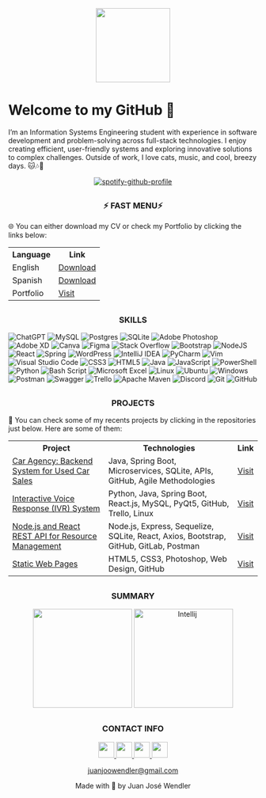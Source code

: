 <div id="header" align="center">
  <img src="https://media2.giphy.com/media/v1.Y2lkPTc5MGI3NjExNGxsNzc3dXdibnVleHp3a21raXNzOHhkcXpyYjRuZTkyY2dsNHNzNiZlcD12MV9pbnRlcm5hbF9naWZfYnlfaWQmY3Q9cw/elMZLkey6is1lRtI7t/giphy.webp" width="150"/>
</div>

<h1>Welcome to my GitHub 🤠</h1>


I’m an Information Systems Engineering student with experience in software development and problem-solving across full-stack technologies. I enjoy creating efficient, user-friendly systems and exploring innovative solutions to complex challenges. Outside of work, I love cats, music, and cool, breezy days. 🐱🎶🌿

<div align="center">

[![spotify-github-profile](https://spotify-github-profile.kittinanx.com/api/view?uid=juanjoowendler&cover_image=true&theme=natemoo-re&show_offline=false&background_color=121212&interchange=true&bar_color=53b14f&bar_color_cover=false)](https://spotify-github-profile.kittinanx.com/api/view?uid=juanjoowendler&redirect=true)
  
</div>

<h2 align="center"></h2>
<h3 align="center">⚡ FAST MENU⚡</h3>

🌐 You can either download my CV or check my Portfolio by clicking the links below:

<div align="center">
  <table>
    <tr>
      <th><strong>Language</strong></th>
      <th><strong>Link</strong></th>
    </tr>
    <tr>
      <td>English</td>
      <td><a href="https://drive.google.com/file/d/1_Jot4-9m3mQHIYmm-NK6PKLEuWhwazV-/view?usp=sharing">Download</a></td>
    </tr>
    <tr>
      <td>Spanish</td>
      <td><a href="https://drive.google.com/file/d/11Cm4EB7LTpWdAKsd6B0gqdGy5UXpvxrt/view?usp=sharing">Download</a></td>
    </tr>
    <tr>
      <td>Portfolio</td>
      <td><a href="https://portfoliojjw.vercel.app/">Visit</a></td>
    </tr>
  </table>
</div>



<h2 align="center"></h2>
<h3 align="center">SKILLS</h3>

![ChatGPT](https://img.shields.io/badge/chatGPT-74aa9c?style=for-the-badge&logo=openai&logoColor=white) ![MySQL](https://img.shields.io/badge/mysql-4479A1.svg?style=for-the-badge&logo=mysql&logoColor=white) ![Postgres](https://img.shields.io/badge/postgres-%23316192.svg?style=for-the-badge&logo=postgresql&logoColor=white) ![SQLite](https://img.shields.io/badge/sqlite-%2307405e.svg?style=for-the-badge&logo=sqlite&logoColor=white) ![Adobe Photoshop](https://img.shields.io/badge/adobe%20photoshop-%2331A8FF.svg?style=for-the-badge&logo=adobe%20photoshop&logoColor=white) ![Adobe XD](https://img.shields.io/badge/Adobe%20XD-470137?style=for-the-badge&logo=Adobe%20XD&logoColor=#FF61F6) ![Canva](https://img.shields.io/badge/Canva-%2300C4CC.svg?style=for-the-badge&logo=Canva&logoColor=white) ![Figma](https://img.shields.io/badge/figma-%23F24E1E.svg?style=for-the-badge&logo=figma&logoColor=white) ![Stack Overflow](https://img.shields.io/badge/-Stackoverflow-FE7A16?style=for-the-badge&logo=stack-overflow&logoColor=white) ![Bootstrap](https://img.shields.io/badge/bootstrap-%238511FA.svg?style=for-the-badge&logo=bootstrap&logoColor=white) ![NodeJS](https://img.shields.io/badge/node.js-6DA55F?style=for-the-badge&logo=node.js&logoColor=white) ![React](https://img.shields.io/badge/react-%2320232a.svg?style=for-the-badge&logo=react&logoColor=%2361DAFB) ![Spring](https://img.shields.io/badge/spring-%236DB33F.svg?style=for-the-badge&logo=spring&logoColor=white) ![WordPress](https://img.shields.io/badge/WordPress-%23117AC9.svg?style=for-the-badge&logo=WordPress&logoColor=white) ![IntelliJ IDEA](https://img.shields.io/badge/IntelliJIDEA-000000.svg?style=for-the-badge&logo=intellij-idea&logoColor=white) ![PyCharm](https://img.shields.io/badge/pycharm-143?style=for-the-badge&logo=pycharm&logoColor=black&color=black&labelColor=green) ![Vim](https://img.shields.io/badge/VIM-%2311AB00.svg?style=for-the-badge&logo=vim&logoColor=white) ![Visual Studio Code](https://img.shields.io/badge/Visual%20Studio%20Code-0078d7.svg?style=for-the-badge&logo=visual-studio-code&logoColor=white) ![CSS3](https://img.shields.io/badge/css3-%231572B6.svg?style=for-the-badge&logo=css3&logoColor=white) ![HTML5](https://img.shields.io/badge/html5-%23E34F26.svg?style=for-the-badge&logo=html5&logoColor=white) ![Java](https://img.shields.io/badge/java-%23ED8B00.svg?style=for-the-badge&logo=openjdk&logoColor=white) ![JavaScript](https://img.shields.io/badge/javascript-%23323330.svg?style=for-the-badge&logo=javascript&logoColor=%23F7DF1E) ![PowerShell](https://img.shields.io/badge/PowerShell-%235391FE.svg?style=for-the-badge&logo=powershell&logoColor=white) ![Python](https://img.shields.io/badge/python-3670A0?style=for-the-badge&logo=python&logoColor=ffdd54) ![Bash Script](https://img.shields.io/badge/bash_script-%23121011.svg?style=for-the-badge&logo=gnu-bash&logoColor=white)  ![Microsoft Excel](https://img.shields.io/badge/Microsoft_Excel-217346?style=for-the-badge&logo=microsoft-excel&logoColor=white) ![Linux](https://img.shields.io/badge/Linux-FCC624?style=for-the-badge&logo=linux&logoColor=black) ![Ubuntu](https://img.shields.io/badge/Ubuntu-E95420?style=for-the-badge&logo=ubuntu&logoColor=white) ![Windows](https://img.shields.io/badge/Windows-0078D6?style=for-the-badge&logo=windows&logoColor=white) ![Postman](https://img.shields.io/badge/Postman-FF6C37?style=for-the-badge&logo=postman&logoColor=white) ![Swagger](https://img.shields.io/badge/-Swagger-%23Clojure?style=for-the-badge&logo=swagger&logoColor=white) ![Trello](https://img.shields.io/badge/Trello-%23026AA7.svg?style=for-the-badge&logo=Trello&logoColor=white) ![Apache Maven](https://img.shields.io/badge/Apache%20Maven-C71A36?style=for-the-badge&logo=Apache%20Maven&logoColor=white) ![Discord](https://img.shields.io/badge/Discord-%235865F2.svg?style=for-the-badge&logo=discord&logoColor=white) ![Git](https://img.shields.io/badge/git-%23F05033.svg?style=for-the-badge&logo=git&logoColor=white) ![GitHub](https://img.shields.io/badge/github-%23121011.svg?style=for-the-badge&logo=github&logoColor=white)

<h2 align="center"></h2>
<h3 align="center">PROJECTS</h3>

📂 You can check some of my recents projects by clicking in the repositories just below. Here are some of them:

<div align="center">
  <table>
    <tr>
      <th><strong>Project</strong></th>
      <th><strong>Technologies</strong></th>
      <th><strong>Link</strong></th>
    </tr>
    <tr>
      <td><a href="https://github.com/juanjoowendler/car-agency">Car Agency: Backend System for Used Car Sales</a></td>
      <td>Java, Spring Boot, Microservices, SQLite, APIs, GitHub, Agile Methodologies</td>
      <td><a href="https://github.com/juanjoowendler/car-agency">Visit</a></td>
    </tr>
    <tr>
      <td><a href="https://github.com/juanjoowendler/utn-project-IVR-System">Interactive Voice Response (IVR) System</a></td>
      <td>Python, Java, Spring Boot, React.js, MySQL, PyQt5, GitHub, Trello, Linux</td>
      <td><a href="https://github.com/juanjoowendler/utn-project-IVR-System">Visit</a></td>
    </tr>
    <tr>
      <td><a href="https://github.com/juanjoowendler/utn-project-utnflix">Node.js and React REST API for Resource Management</a></td>
      <td>Node.js, Express, Sequelize, SQLite, React, Axios, Bootstrap, GitHub, GitLab, Postman</td>
      <td><a href="https://github.com/juanjoowendler/utn-project-utnflix">Visit</a></td>
    </tr>
    <tr>
      <td><a href="https://github.com/juanjoowendler/colinas-cabins">Static Web Pages</a></td>
      <td>HTML5, CSS3, Photoshop, Web Design, GitHub</td>
      <td><a href="https://github.com/juanjoowendler/colinas-cabins">Visit</a></td>
    </tr>
  </table>
</div>

<h2 align="center"></h2>
<h3 align="center">SUMMARY</h3>

  <p align="center">
        <img src="https://github-readme-stats.vercel.app/api?username=juanjoowendler&include_all_commits=true&show_icons=true&theme=radical" height="200">
        <img src="https://github-readme-stats.vercel.app/api/top-langs/?username=juanjoowendler&layout=compact&hide=css&theme=radical" alt="Intellij" height="200">
  </p>


<h2 align="center"></h2>
<h3 align="center">CONTACT INFO</h3>

<p align="center"> <a href="https://discord.com/users/_juanjoowendler" target="_blank" rel="noreferrer"> <picture> <source media="(prefers-color-scheme: dark)" srcset="https://raw.githubusercontent.com/danielcranney/readme-generator/main/public/icons/socials/discord-dark.svg" /> <source media="(prefers-color-scheme: light)" srcset="https://raw.githubusercontent.com/danielcranney/readme-generator/main/public/icons/socials/discord.svg" /> <img src="https://raw.githubusercontent.com/danielcranney/readme-generator/main/public/icons/socials/discord.svg" width="32" height="32" /> </picture> </a> <a href="http://www.instagram.com/_juanjoowendler" target="_blank" rel="noreferrer"> <picture> <source media="(prefers-color-scheme: dark)" srcset="https://raw.githubusercontent.com/danielcranney/readme-generator/main/public/icons/socials/instagram-dark.svg" /> <source media="(prefers-color-scheme: light)" srcset="https://raw.githubusercontent.com/danielcranney/readme-generator/main/public/icons/socials/instagram.svg" /> <img src="https://raw.githubusercontent.com/danielcranney/readme-generator/main/public/icons/socials/instagram.svg" width="32" height="32" /> </picture> </a> <a href="https://www.linkedin.com/in/juan-josé-wendler-829145247/" target="_blank" rel="noreferrer"> <picture> <source media="(prefers-color-scheme: dark)" srcset="https://raw.githubusercontent.com/danielcranney/readme-generator/main/public/icons/socials/linkedin-dark.svg" /> <source media="(prefers-color-scheme: light)" srcset="https://raw.githubusercontent.com/danielcranney/readme-generator/main/public/icons/socials/linkedin.svg" /> <img src="https://raw.githubusercontent.com/danielcranney/readme-generator/main/public/icons/socials/linkedin.svg" width="32" height="32" /> </picture> </a> <a href="https://www.x.com/_juanjoowendler" target="_blank" rel="noreferrer"> <picture> <source media="(prefers-color-scheme: dark)" srcset="https://raw.githubusercontent.com/danielcranney/readme-generator/main/public/icons/socials/twitter-dark.svg" /> <source media="(prefers-color-scheme: light)" srcset="https://raw.githubusercontent.com/danielcranney/readme-generator/main/public/icons/socials/twitter.svg" /> <img src="https://raw.githubusercontent.com/danielcranney/readme-generator/main/public/icons/socials/twitter.svg" width="32" height="32" /> </picture> </a>

  <div align="center">
  <a href="mailto:juanjoowendler@gmail.com">juanjoowendler@gmail.com</a>
</div>
</p>

 
<p align="center">Made with 💖 by Juan José Wendler</p>
